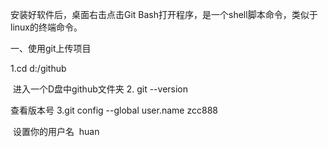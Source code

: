 安装好软件后，桌面右击点击Git Bash打开程序，是一个shell脚本命令，类似于linux的终端命令。

一、使用git上传项目


1.cd d:/github


 进入一个D盘中github文件夹
2. git --version


查看版本号
3.git config --global user.name zcc888


 设置你的用户名  huan